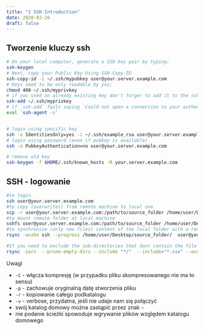 ```yaml
---
title: "2 SSH Introduction"
date: 2020-02-26
draft: false
---
```


## Tworzenie kluczy ssh

```.sh
# On your local computer, generate a SSH key pair by typing:
ssh-keygen
# Next, copy your Public Key Using SSH-Copy-ID
ssh-copy-id -i ~/.ssh/mypubkey user@your.server.example.com
# Keys need to be only readable by you:
chmod 400 ~/.ssh/myprivkey
# if you used an already existing key don't forger to add it to the ssh agent on the local machine
ssh-add ~/.ssh/myprivkey
# if `ssh-add` fails saying `Could not open a connection to your authentication agent.` you have to start the ssh-agent
eval `ssh-agent -s`


# login using specific key
ssh -o IdentitiesOnly=yes -i ~/.ssh/example_rsa user@your.server.example.com
# login using password (even if pubkey is available)
ssh -o PubkeyAuthentication=no user@your.server.example.com

# remove old key
ssh-keygen -f $HOME/.ssh/known_hosts -R your.server.example.com
```

## SSH - logowanie

```.sh
#to login
ssh user@your.server.example.com
#to copy (overwrites) from remote machine to local one
scp -r user@your.server.example.com:/path/to/source_folder /home/user/Desktop/destination_folder
#to mount remote folder at local machine
sshfs user@your.server.example.com:/path/to/source_folder /home/user/Desktop/destination_folder
#to synchronize (only new files) content of the local folder with a remote one (or vice versa)
rsync -avzhe ssh --progress /home/user/Desktop/source_folder/  user@your.server.example.com:/path/to/destination_folder/

#If you need to exclude the sub-directories that dont contain the file and still retain the directory structure, use
rsync -zarv  --prune-empty-dirs --include "*/"  --include="*.csv" --exclude="*" "$FROM" "$TO"
```

Uwagi

- `-C` - włącza kompresję (w przypadku pliku skompresowanego nie ma to
    sensu)
- `-p` - zachowuje oryginalną datę stworzenia pliku
- `-r` - kopiowanie całego podkatalogu
- `-v` - verbose, przydatna, jeśli nie udaje nam się połączyć
- swój katalog domowy można zastąpić przez znak `~`
- nie podanie ścieżki spowoduje wgrywanie plików względem katalogu domowego
